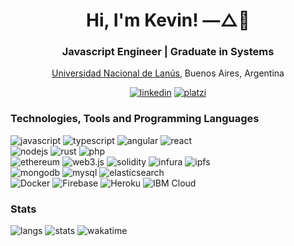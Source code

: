 <!-- Hex colors https://colorswall.com/search || https://brandcolors.net/ -->

<h1 align="center">Hi, I'm Kevin! —△🌈</h1>
<h3 align="center">Javascript Engineer | Graduate in Systems</h3>
<p align="center">
  <a href="http://www.unla.edu.ar/" target="_blank" alt="National University of Lanus">Universidad Nacional de Lanús</a>, Buenos Aires, Argentina
</p>

<p align="center">
  <a href="https://www.linkedin.com/in/kevinfiorentino/"><img src="https://img.shields.io/badge/LinkedIn-0077B5?style=for-the-badge&logo=linkedin&logoColor=white" alt="linkedin"></a>
    <a href="https://platzi.com/p/KevinFiorentino/"><img src="https://img.shields.io/badge/platzi-7fc719?style=for-the-badge&logo=platzi&logoColor=white" alt="platzi"></a>
</p>
  
<h3 align="left">Technologies, Tools and Programming Languages</h3>
<p align="left">
  <img src="https://img.shields.io/badge/JavaScript-F7DF1E?style=for-the-badge&logo=javascript&logoColor=black" alt="javascript">
  <img src="https://img.shields.io/badge/typescript-007acc?style=for-the-badge&logo=typescript&logoColor=white" alt="typescript">
  <img src="https://img.shields.io/badge/Angular-c3002f?style=for-the-badge&logo=angular&logoColor=white" alt="angular">
  <img src="https://img.shields.io/badge/react-00d8ff?style=for-the-badge&logo=react&logoColor=white" alt="react">
  <br>
  <img src="https://img.shields.io/badge/nodejs-68a063?style=for-the-badge&logo=javascript&logoColor=white" alt="nodejs">
  <img src="https://img.shields.io/badge/rust-b7410e?style=for-the-badge&logo=rust&logoColor=white" alt="rust">
  <img src="https://img.shields.io/badge/php-8993be?style=for-the-badge&logo=php&logoColor=white" alt="php">
  <br>
  <img src="https://img.shields.io/badge/ethereum-9e70be?style=for-the-badge&logo=ethereum&logoColor=white" alt="ethereum">
  <img src="https://img.shields.io/badge/web3.js-ef6830?style=for-the-badge&logo=web3.js&logoColor=white" alt="web3.js">
  <img src="https://img.shields.io/badge/solidity-272525?style=for-the-badge&logo=solidity&logoColor=white" alt="solidity">
  <img src="https://img.shields.io/badge/infura-ff6b4a?style=for-the-badge&logo=infura&logoColor=white" alt="infura">
  <img src="https://img.shields.io/badge/ipfs-041727?style=for-the-badge&logo=ipfs&logoColor=white" alt="ipfs">
  <br>
  <img src="https://img.shields.io/badge/mongodb-13aa52?style=for-the-badge&logo=mongodb&logoColor=white" alt="mongodb">
  <img src="https://img.shields.io/badge/mysql-00758f?style=for-the-badge&logo=mysql&logoColor=white" alt="mysql">
  <img src="https://img.shields.io/badge/elasticsearch-24bbb1?style=for-the-badge&logo=elasticsearch&logoColor=white" alt="elasticsearch">
  <br>
  <img src="https://img.shields.io/badge/docker-0db7ed?style=for-the-badge&logo=docker&logoColor=white" alt="Docker">
  <img src="https://img.shields.io/badge/firebase-FFA611?style=for-the-badge&logo=firebase&logoColor=white" alt="Firebase">
  <img src="https://img.shields.io/badge/heroku-6762a6?style=for-the-badge&logo=heroku&logoColor=white" alt="Heroku">
  <img src="https://img.shields.io/badge/ibmcloud-006699?style=for-the-badge&logo=ibm&logoColor=white" alt="IBM Cloud">
</p>

<h3>Stats</h3>
<p>
  <img src="https://github-readme-stats.vercel.app/api/top-langs/?username=kevinfiorentino&theme=dark&hide=php,html,jupyter%20notebook&count_private=true&show_icons=true" alt="langs">
  <img src="https://github-readme-stats.vercel.app/api?username=kevinfiorentino&show_icons=true&theme=dark&count_private=true&show_icons=true" alt="stats">
  <img src="https://github-readme-stats.vercel.app/api/wakatime?username=kevinfiorentino&theme=dark" alt="wakatime">
</p>
